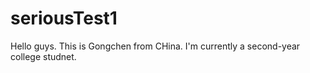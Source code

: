 # seriousTest1
Hello guys.
This is Gongchen from CHina. I'm currently a second-year college studnet.
